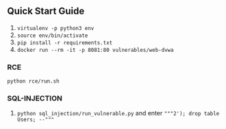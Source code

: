 ## Quick Start Guide
1. `virtualenv -p python3 env`
2. `source env/bin/activate`
3. `pip install -r requirements.txt`
4. `docker run --rm -it -p 8081:80 vulnerables/web-dvwa`

### RCE
`python rce/run.sh`

### SQL-INJECTION
1. `python sql_injection/run_vulnerable.py` and enter `"""2'); drop table Users; --"""`

